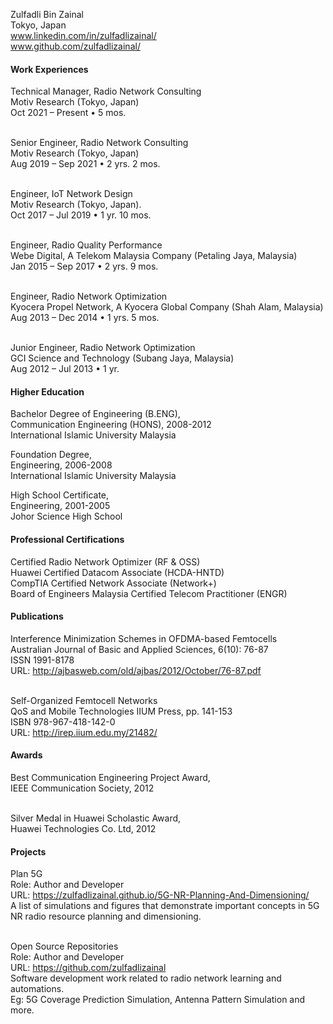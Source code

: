 Zulfadli Bin Zainal<br>
Tokyo, Japan<br>
<i class="fa fa-linkedin-square"></i> www.linkedin.com/in/zulfadlizainal/<br>
<i class="fa fa-github"></i> www.github.com/zulfadlizainal/<br>

#### Work Experiences

Technical Manager, Radio Network Consulting<br>
Motiv Research (Tokyo, Japan)<br>
Oct 2021 – Present • 5 mos.<br><br>

Senior Engineer, Radio Network Consulting<br>
Motiv Research (Tokyo, Japan)<br>
Aug 2019 – Sep 2021 • 2 yrs. 2 mos.<br><br>

Engineer, IoT Network Design<br>
Motiv Research (Tokyo, Japan).<br>
Oct 2017 – Jul 2019 • 1 yr. 10 mos.<br><br>

Engineer, Radio Quality Performance<br>
Webe Digital, A Telekom Malaysia Company (Petaling Jaya, Malaysia)<br>
Jan 2015 – Sep 2017 • 2 yrs. 9 mos.<br><br>

Engineer, Radio Network Optimization<br>
Kyocera Propel Network, A Kyocera Global Company (Shah Alam, Malaysia)<br>
Aug 2013 – Dec 2014 • 1 yrs. 5 mos.<br><br>

Junior Engineer, Radio Network Optimization<br>
GCI Science and Technology (Subang Jaya, Malaysia)<br>
Aug 2012 – Jul 2013 • 1 yr.<br>

#### Higher Education

Bachelor Degree of Engineering (B.ENG),<br>
Communication Engineering (HONS), 2008-2012<br>
International Islamic University Malaysia<br>

Foundation Degree,<br>
Engineering, 2006-2008<br>
International Islamic University Malaysia<br>

High School Certificate,<br>
Engineering, 2001-2005<br>
Johor Science High School<br>

#### Professional Certifications

Certified Radio Network Optimizer (RF & OSS)<br>
Huawei Certified Datacom Associate (HCDA-HNTD)<br>
CompTIA Certified Network Associate (Network+)<br>
Board of Engineers Malaysia Certified Telecom Practitioner (ENGR)<br>

#### Publications

Interference Minimization Schemes in OFDMA-based Femtocells<br>
Australian Journal of Basic and Applied Sciences, 6(10): 76-87<br>
ISSN 1991-8178<br>
URL: http://ajbasweb.com/old/ajbas/2012/October/76-87.pdf<br><br>

Self-Organized Femtocell Networks<br>
QoS and Mobile Technologies IIUM Press, pp. 141-153<br>
ISBN 978-967-418-142-0<br>
URL: http://irep.iium.edu.my/21482/<br>

#### Awards

Best Communication Engineering Project Award,<br>
IEEE Communication Society, 2012<br><br>

Silver Medal in Huawei Scholastic Award,<br>
Huawei Technologies Co. Ltd, 2012<br>

#### Projects

Plan 5G<br>
Role: Author and Developer<br>
URL: https://zulfadlizainal.github.io/5G-NR-Planning-And-Dimensioning/<br>
A list of simulations and figures that demonstrate important concepts in 5G NR radio resource planning and dimensioning.<br><br>

Open Source Repositories<br>
Role: Author and Developer<br>
URL: https://github.com/zulfadlizainal<br>
Software development work related to radio network learning and automations.<br> 
Eg: 5G Coverage Prediction Simulation, Antenna Pattern Simulation and more.<br><br>
